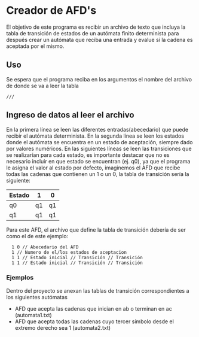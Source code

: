 # Creador de AFD's

El objetivo de este programa es recibir un archivo de texto que incluya la tabla
de transición de estados de un autómata finito determinista para después crear
un autómata que reciba una entrada y evalue si la cadena es aceptada por el mismo.

## Uso

Se espera que el programa reciba en los argumentos el nombre del archivo de donde se va a leer la tabla

```
///
```

## Ingreso de datos al leer el archivo

En la primera línea se leen las diferentes entradas(abecedario) que puede recibir el autómata determinista.
En la segunda línea se leen los estados donde el autómata se encuentra en un estado de aceptación, siempre
dado por valores numéricos.
En las siguientes líneas se leen las transiciones que se realizarían para cada estado, es importante destacar
que no es necesario incluir en que estado se encuentran (ej. q0), ya que el programa le asigna el valor al estado
por defecto, imaginemos el AFD que recibe todas las cadenas que contienen un 1 o un 0,
la tabla de transición sería la siguiente:

| Estado | 1   | 0   |
| ------ | --- | --- |
| q0     | q1  | q1  |
| q1     | q1  | q1  |

Para este AFD, el archivo que define la tabla de transición debería de ser como el de este ejemplo:

```
  1 0 // Abecedario del AFD
  1 // Numero de el/los estados de aceptacion
  1 1 // Estado inicial // Transición // Transición
  1 1 // Estado inicial // Transición // Transición
```

### Ejemplos

Dentro del proyecto se anexan las tablas de transición correspondientes a los siguientes autómatas

- AFD que acepta las cadenas que inician en ab o terminan en ac (automata1.txt)
- AFD que acepta todas las cadenas cuyo tercer símbolo desde el extremo derecho sea 1 (automata2.txt)

